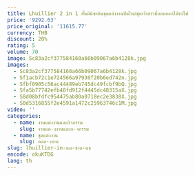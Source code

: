 ```yaml
---
title: Lhuillier 2 in 1 สั้นมินิซาตินชุดแต่งงานปิดไหล่ชุดเจ้าสาวที่ถอดออกได้รถไฟ
price: '9292.63'
price_original: '11615.77'
currency: THB
discount: 20%
rating: 5
volume: 70
image: Sc83a2cf377584160a66b09067a6b4128k.jpg
images:
  - Sc83a2cf377584160a66b09067a6b4128k.jpg
  - Sf1acb72c1e724566a97930f20b6ed742n.jpg
  - Sfbf0905c56ac44489eb745dc49fcbf9bQ.jpg
  - Sfa5b77742efb48fd912f4445dc48315aX.jpg
  - S8d08bfdfc954475ab80a0718ec2e3838X.jpg
  - S0d5316855f2e4591a1472c25963746c1M.jpg
video: ''
categories:
  - name: งานแต่งงานและกิจกรรม
    slug: งานแต-งงานและก-จกรรม
  - name: ชุดแต่งงาน
    slug: ดแต-งงาน
slug: lhuillier-in-นม-ซาต-นช
encode: okuKTDG
lang: th
---
```

  